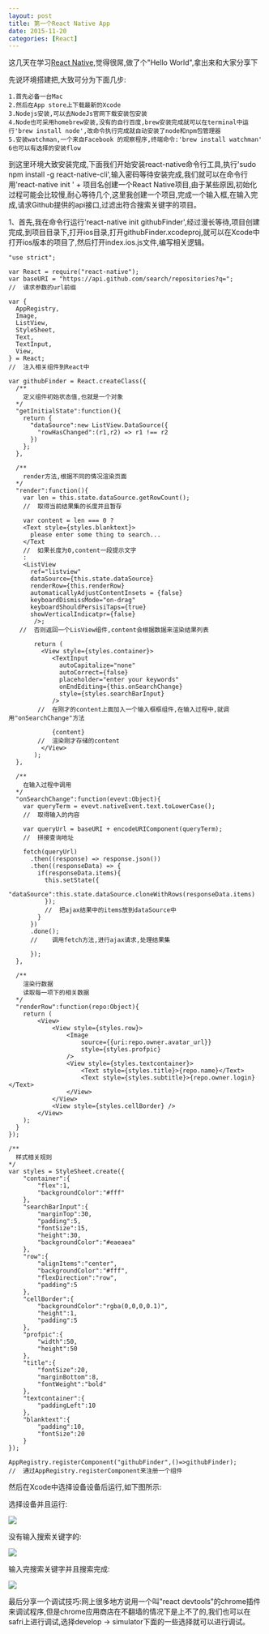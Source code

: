 ```yaml
---
layout: post
title: 第一个React Native App
date: 2015-11-20
categories: [React]
---
```


这几天在学习[React Native](http://www.reactnative.com/),觉得很屌,做了个"Hello World",拿出来和大家分享下

先说环境搭建把,大致可分为下面几步:

    1.首先必备一台Mac
    2.然后在App store上下载最新的Xcode
    3.Nodejs安装,可以去NodeJs官网下载安装包安装
    4.Node也可采用homebrew安装,没有的自行百度,brew安装完成就可以在terminal中运行'brew install node',改命令执行完成就自动安装了node和npm包管理器
    5.安装watchman,一个来自Facebook 的观察程序,终端命令:'brew install watchman'
    6也可以有选择的安装flow
    
到这里环境大致安装完成,下面我们开始安装react-native命令行工具,执行'sudo npm install -g react-native-cli',输入密码等待安装完成,我们就可以在命令行用'react-native init ' + 项目名创建一个React Native项目,由于某些原因,初始化过程可能会比较慢,耐心等待几个,这里我创建一个项目,完成一个输入框,在输入完成,请求Github提供的api接口,过滤出符合搜索关键字的项目。

1、首先,我在命令行运行'react-native init githubFinder',经过漫长等待,项目创建完成,到项目目录下,打开ios目录,打开githubFinder.xcodeproj,就可以在Xcode中打开ios版本的项目了,然后打开index.ios.js文件,编写相关逻辑。

    "use strict";

    var React = require("react-native");
    var baseURI = "https://api.github.com/search/repositories?q=";
    //  请求参数的url前缀
    
    var {
      AppRegistry,
      Image,
      ListView,
      StyleSheet,
      Text,
      TextInput,
      View,
    } = React;
    //  注入相关组件到React中
    
    var githubFinder = React.createClass({
      /**
        定义组件初始状态值,也就是一个对象
      */
      "getInitialState":function(){
        return {
          "dataSource":new ListView.DataSource({
            "rowHasChanged":(r1,r2) => r1 !== r2
          })
        };
      },
    
      /**
        render方法,根据不同的情况渲染页面
      */
      "render":function(){
        var len = this.state.dataSource.getRowCount();
        //  取得当前结果集的长度并且暂存
    
        var content = len === 0 ?
        <Text style={styles.blanktext}>
          please enter some thing to search...
        </Text
        //  如果长度为0,content一段提示文字
        :
        <ListView
          ref="listview"
          dataSource={this.state.dataSource}
          renderRow={this.renderRow}
          automaticallyAdjustContentInsets = {false}
          keyboardDismissMode="on-drag"
          keyboardShouldPersisiTaps={true}
          showVerticalIndicatpr={false}
           />;
       //  否则返回一个LisView组件,content会根据数据来渲染结果列表
    
           return (
             <View style={styles.container}>
                <TextInput
                  autoCapitalize="none"
                  autoCorrect={false}
                  placeholder="enter your keywords"
                  onEndEditing={this.onSearchChange}
                  style={styles.searchBarInput}
                />
            //  在刚才的content上面加入一个输入框框组件,在输入过程中,就调用"onSearchChange"方法
    
                {content}
            //  渲染刚才存储的content
             </View>
           );
      },
    
      /**
        在输入过程中调用
      */
      "onSearchChange":function(evevt:Object){
        var queryTerm = evevt.nativeEvent.text.toLowerCase();
        //  取得输入的内容
    
        var queryUrl = baseURI + encodeURIComponent(queryTerm);
        //  拼接查询地址
    
        fetch(queryUrl)
          .then((response) => response.json())
          .then((responseData) => {
            if(responseData.items){
              this.setState({
                "dataSource":this.state.dataSource.cloneWithRows(responseData.items)
              });
              //  把ajax结果中的items放到dataSource中
            }
          })
          .done();
          //    调用fetch方法,进行ajax请求,处理结果集
    
          });
      },
    
      /**
        渲染行数据
        读取每一项下的相关数据
      */
      "renderRow":function(repo:Object){
        return (
            <View>
                <View style={styles.row}>
                    <Image
                        source={{uri:repo.owner.avatar_url}}
                        style={styles.profpic}
                    />
                    <View style={styles.textcontainer}>
                        <Text style={styles.title}>{repo.name}</Text>
                        <Text style={styles.subtitle}>{repo.owner.login}</Text>
                    </View>
                </View>
                <View style={styles.cellBorder} />
            </View>
        );
      }
    });
    
    /**
      样式相关规则
    */
    var styles = StyleSheet.create({
        "container":{
            "flex":1,
            "backgroundColor":"#fff"
        },
        "searchBarInput":{
            "marginTop":30,
            "padding":5,
            "fontSize":15,
            "height":30,
            "backgroundColor":"#eaeaea"
        },
        "row":{
            "alignItems":"center",
            "backgroundColor":"#fff",
            "flexDirection":"row",
            "padding":5
        },
        "cellBorder":{
            "backgroundColor":"rgba(0,0,0,0.1)",
            "height":1,
            "padding":5
        },
        "profpic":{
            "width":50,
            "height":50
        },
        "title":{
            "fontSize":20,
            "marginBottom":8,
            "fontWeight":"bold"
        },
        "textcontainer":{
            "paddingLeft":10
        },
        "blanktext":{
            "padding":10,
            "fontSize":20
        }
    });
    
    AppRegistry.registerComponent("githubFinder",()=>githubFinder);
    //  通过AppRegistry.registerComponent来注册一个组件

然后在Xcode中选择设备设备后运行,如下图所示:

选择设备并且运行:

![](/imgs/react-native-app-1-1.png)

没有输入搜索关键字的:

![](/imgs/react-native-app-1-2.png)

输入完搜索关键字并且搜索完成:

![](/imgs/react-native-app-1-3.png)

最后分享一个调试技巧:网上很多地方说用一个叫"react devtools"的chrome插件来调试程序,但是chrome应用商店在不翻墙的情况下是上不了的,我们也可以在safri上进行调试,选择develop -> simulator下面的一些选择就可以进行调试。
